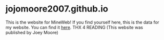 # jojomoore2007.github.io
This is the website for MineWeb! If you find yourself here, this is the data for my website. You can find it [here](jojomoore2007.github.io). THX 4 READING (This website was published by Joey Moore)
